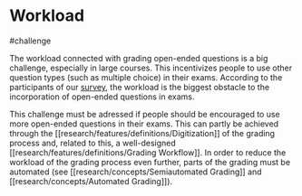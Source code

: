 # Workload
#challenge

The workload connected with grading open-ended questions is a big challenge, especially in large courses. This incentivizes people to use other question types (such as multiple choice) in their exams. According to the participants of our [survey](research/survey/Summary.md), the workload is the biggest obstacle to the incorporation of open-ended questions in exams.

This challenge must be adressed if people should be encouraged to use more open-ended questions in their exams. This can partly be achieved through the [[research/features/definitions/Digitization]] of the grading process and, related to this, a well-designed [[research/features/definitions/Grading Workflow]]. In order to reduce the workload of the grading process even further, parts of the grading must be automated (see [[research/concepts/Semiautomated Grading]] and [[research/concepts/Automated Grading]]).